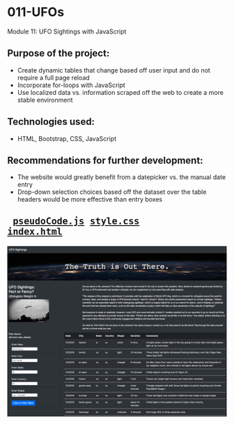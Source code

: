 # 011-UFOs
Module 11: UFO Sightings with JavaScript

## Purpose of the project:<br>
- Create dynamic tables that change based off user input and do not require a full page reload
- Incorporate for-loops with JavaScript
- Use localized data vs. information scraped off the web to create a more stable environment<br>
## Technologies used:<br>
- HTML, Bootstrap, CSS, JavaScript
## Recommendations for further development:<br>
- The website would greatly benefit from a datepicker vs. the manual date entry
- Drop-down selection choices based off the dataset over the table headers would be more effective than entry boxes<br>
## <pre> [pseudoCode.js]()        [style.css](https://github.com/mydogmandy/011-UFOs/blob/master/static/css/style.css)        [index.html](https://github.com/mydogmandy/011-UFOs/blob/master/index.html)</pre>

<img src="https://github.com/mydogmandy/011-UFOs/blob/master/ufo_website.png"/>
